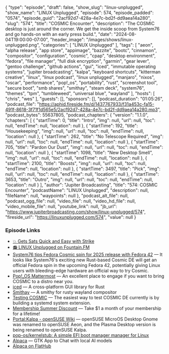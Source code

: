 {
  "type": "episode",
  "draft": false,
  "show_slug": "linux-unplugged",
  "show_name": "LINUX Unplugged",
  "episode": 574,
  "episode_padded": "0574",
  "episode_guid": "2acf92d7-428a-4e7c-bd2f-dd9aea14a280",
  "slug": "574",
  "title": "COSMIC Encounter",
  "description": "The COSMIC desktop is just around the corner. We get the inside scoop from System76 and go hands-on with an early press build.",
  "date": "2024-08-04T19:00:00-07:00",
  "header_image": "/images/shows/linux-unplugged.png",
  "categories": [
    "LINUX Unplugged"
  ],
  "tags": [
    "aeon",
    "alpha release",
    "app store",
    "appimage",
    "bazzite",
    "bootc",
    "cinnamon",
    "compositor",
    "configuration",
    "cosmic",
    "cpap",
    "desktop environment",
    "fedora",
    "file manager",
    "full disk encryption",
    "garmin",
    "gear lever",
    "gentoo challenge",
    "github actions",
    "gui",
    "iced",
    "immutable operating systems",
    "jupiter broadcasting",
    "kalpa",
    "keyboard shortcuts",
    "kitterman creative",
    "linux",
    "linux podcast",
    "linux unplugged",
    "manjaro",
    "nixos",
    "oscar",
    "performance",
    "pop!_os",
    "portability",
    "rust",
    "screenshot tool",
    "secure boot",
    "smb shares",
    "smithay",
    "steam deck",
    "system76",
    "themes",
    "tpm",
    "tumbleweed",
    "universal blue",
    "wayland"
  ],
  "hosts": [
    "chris",
    "wes"
  ],
  "guests": [],
  "sponsors": [],
  "podcast_duration": "01:05:26",
  "podcast_file": "https://aphid.fireside.fm/d/1437767933/f31a453c-fa15-491f-8618-3f71f1d565e5/2acf92d7-428a-4e7c-bd2f-dd9aea14a280.mp3",
  "podcast_bytes": 55637805,
  "podcast_chapters": {
    "version": "1.1.0",
    "chapters": [
      {
        "startTime": 0,
        "title": "Intro",
        "img": null,
        "url": null,
        "toc": null,
        "endTime": null,
        "location": null
      },
      {
        "startTime": 192,
        "title": "Housekeeping",
        "img": null,
        "url": null,
        "toc": null,
        "endTime": null,
        "location": null
      },
      {
        "startTime": 262,
        "title": "No Telescope Required",
        "img": null,
        "url": null,
        "toc": null,
        "endTime": null,
        "location": null
      },
      {
        "startTime": 705,
        "title": "Pardon Our Dust",
        "img": null,
        "url": null,
        "toc": null,
        "endTime": null,
        "location": null
      },
      {
        "startTime": 1098,
        "title": "New Desktop Smell",
        "img": null,
        "url": null,
        "toc": null,
        "endTime": null,
        "location": null
      },
      {
        "startTime": 2100,
        "title": "Boosts",
        "img": null,
        "url": null,
        "toc": null,
        "endTime": null,
        "location": null
      },
      {
        "startTime": 3497,
        "title": "Pick",
        "img": null,
        "url": null,
        "toc": null,
        "endTime": null,
        "location": null
      },
      {
        "startTime": 3653,
        "title": "Outro",
        "img": null,
        "url": null,
        "toc": null,
        "endTime": null,
        "location": null
      }
    ],
    "author": "Jupiter Broadcasting",
    "title": "574: COSMIC Encounter",
    "podcastName": "LINUX Unplugged",
    "description": null,
    "fileName": null,
    "waypoints": null
  },
  "podcast_alt_file": null,
  "podcast_ogg_file": null,
  "video_file": null,
  "video_hd_file": null,
  "video_mobile_file": null,
  "youtube_link": null,
  "jb_url": "https://www.jupiterbroadcasting.com/show/linux-unplugged/574",
  "fireside_url": "https://linuxunplugged.com/574",
  "value": null
}


### Episode Links

* [💥 Gets Sats Quick and Easy with Strike](https://strike.me/ "💥 Gets Sats Quick and Easy with Strike")
* [📻 LINUX Unplugged on Fountain.FM](https://www.fountain.fm/show/dWiuBeqpDSM86AwXRXov "📻 LINUX Unplugged  on Fountain.FM")
* [System76 tips Fedora Cosmic spin for 2025 release with Fedora 42](https://www.notebookcheck.net/System76-tips-Fedora-Cosmic-spin-for-2025-release-with-Fedora-42.867943.0.html "System76 tips Fedora Cosmic spin for 2025 release with Fedora 42") — It looks like System76's exciting new Rust-based Cosmic DE will get an official Fedora spin in the upcoming Fedora 42, potentially giving Linux users with bleeding-edge hardware an official way to try Cosmic.
* [Pop!_OS Mattermost](https://chat.pop-os.org/ "Pop!_OS Mattermost") — An excellent place to engage if you want to bring COSMIC to a distro near you.
* [iced](https://iced.rs/ "iced") — A cross-platform GUI library for Rust
* [Smithay](https://github.com/Smithay/smithay "Smithay") — A smithy for rusty wayland compositor
* [Testing COSMIC](https://github.com/pop-os/cosmic-epoch?tab=readme-ov-file#testing "Testing COSMIC") — The easiest way to test COSMIC DE currently is by building a systemd system extension.
* [Membership Summer Discount](https://jupitersignal.memberful.com/checkout?plan=52946&coupon=summer "Membership Summer Discount") — Take $1 a month of your membership for a lifetime!
* [Portal:Kalpa - openSUSE Wiki](https://en.opensuse.org/Portal:Kalpa "Portal:Kalpa - openSUSE Wiki") — openSUSE MicroOS Desktop Gnome was renamed to openSUSE Aeon, and the Plasma Desktop version is being renamed to openSUSE Kalpa.
* [pop-os/kernelstub: A simple EFI boot manager manager for Linux](https://github.com/pop-os/kernelstub "pop-os/kernelstub: A simple EFI boot manager manager for Linux")
* [Alpaca](https://jeffser.com/alpaca/ "Alpaca") — GTK App to Chat with local AI models
* [Alpaca on FlatHub](https://flathub.org/apps/com.jeffser.Alpaca "Alpaca on FlatHub")



